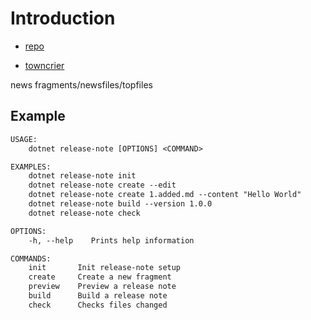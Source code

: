 # Introduction

- [repo](https://github.com/netpyoung/NF.Tool.ReleaseNoteMaker/)

- [towncrier](https://towncrier.readthedocs.io/)

news fragments/newsfiles/topfiles

## Example

``` txt
USAGE:
    dotnet release-note [OPTIONS] <COMMAND>

EXAMPLES:
    dotnet release-note init
    dotnet release-note create --edit
    dotnet release-note create 1.added.md --content "Hello World"
    dotnet release-note build --version 1.0.0
    dotnet release-note check

OPTIONS:
    -h, --help    Prints help information

COMMANDS:
    init       Init release-note setup
    create     Create a new fragment
    preview    Preview a release note
    build      Build a release note
    check      Checks files changed
```